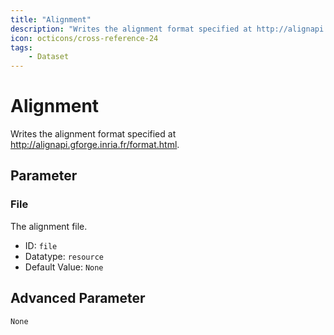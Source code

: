 ```yaml
---
title: "Alignment"
description: "Writes the alignment format specified at http://alignapi.gforge.inria.fr/format.html."
icon: octicons/cross-reference-24
tags: 
    - Dataset
---
```

# Alignment
<!-- This file was generated - DO NOT CHANGE IT MANUALLY -->



Writes the alignment format specified at http://alignapi.gforge.inria.fr/format.html.


## Parameter

### File

The alignment file.

- ID: `file`
- Datatype: `resource`
- Default Value: `None`





## Advanced Parameter

`None`